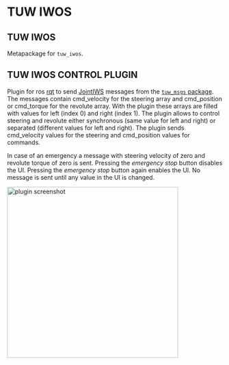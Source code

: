 # TUW IWOS

## TUW IWOS
Metapackage for `tuw_iwos`.

## TUW IWOS CONTROL PLUGIN
Plugin for ros [rqt][1] to send [JointIWS][2] messages from the [`tuw_msgs` package][3].
The messages contain cmd_velocity for the steering array and cmd_position or cmd_torque for the revolute array.
With the plugin these arrays are filled with values for left (index 0) and right (index 1).
The plugin allows to control steering and revolute either synchronous (same value for left and right) or separated (different values for left and right).
The plugin sends cmd_velocity values for the steering and cmd_position values for commands.

In case of an emergency a message with steering velocity of zero and revolute torque of zero is sent.
Pressing the _emergency stop_ button disables the UI.
Pressing the _emergency stop_ button again enables the UI.
No message is sent until any value in the UI is changed.

<img src="https://user-images.githubusercontent.com/18448304/115720182-18f6d080-a37d-11eb-97a5-df1f192e4964.png" alt="plugin screenshot" width="400"/>

[1]: http://wiki.ros.org/rqt
[2]: https://github.com/tuw-robotics/tuw_msgs/blob/master/tuw_nav_msgs/msg/JointsIWS.msg
[3]: https://github.com/tuw-robotics/tuw_msgs
